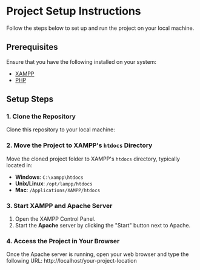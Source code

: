 # Project Setup Instructions

Follow the steps below to set up and run the project on your local machine.

## Prerequisites

Ensure that you have the following installed on your system:

- [XAMPP](https://www.apachefriends.org/index.html)
- [PHP](https://www.php.net/)

## Setup Steps

### 1. Clone the Repository

Clone this repository to your local machine:

### 2. Move the Project to XAMPP's `htdocs` Directory

Move the cloned project folder to XAMPP's `htdocs` directory, typically located in: 
- **Windows**: `C:\xampp\htdocs`
- **Unix/Linux**: `/opt/lampp/htdocs`
- **Mac**: `/Applications/XAMPP/htdocs`

### 3. Start XAMPP and Apache Server

1. Open the XAMPP Control Panel.
2. Start the **Apache** server by clicking the "Start" button next to Apache.

### 4. Access the Project in Your Browser

Once the Apache server is running, open your web browser and type the following URL:
http://localhost/your-project-location

